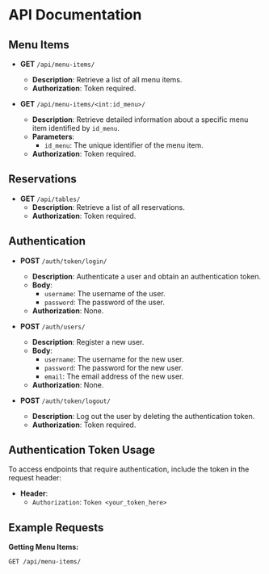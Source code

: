 # API Documentation

## Menu Items

- **GET** `/api/menu-items/`

  - **Description**: Retrieve a list of all menu items.
  - **Authorization**: Token required.

- **GET** `/api/menu-items/<int:id_menu>/`
  - **Description**: Retrieve detailed information about a specific menu item identified by `id_menu`.
  - **Parameters**:
    - `id_menu`: The unique identifier of the menu item.
  - **Authorization**: Token required.

## Reservations

- **GET** `/api/tables/`
  - **Description**: Retrieve a list of all reservations.
  - **Authorization**: Token required.

## Authentication

- **POST** `/auth/token/login/`

  - **Description**: Authenticate a user and obtain an authentication token.
  - **Body**:
    - `username`: The username of the user.
    - `password`: The password of the user.
  - **Authorization**: None.

- **POST** `/auth/users/`

  - **Description**: Register a new user.
  - **Body**:
    - `username`: The username for the new user.
    - `password`: The password for the new user.
    - `email`: The email address of the new user.
  - **Authorization**: None.

- **POST** `/auth/token/logout/`
  - **Description**: Log out the user by deleting the authentication token.
  - **Authorization**: Token required.

## Authentication Token Usage

To access endpoints that require authentication, include the token in the request header:

- **Header**:
  - `Authorization`: `Token <your_token_here>`

## Example Requests

**Getting Menu Items:**

```http
GET /api/menu-items/
```
